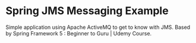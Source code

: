 # Spring JMS Messaging Example

Simple application using Apache ActiveMQ to get to know with JMS.
Based by Spring Framework 5 : Beginner to Guru | Udemy Course.
